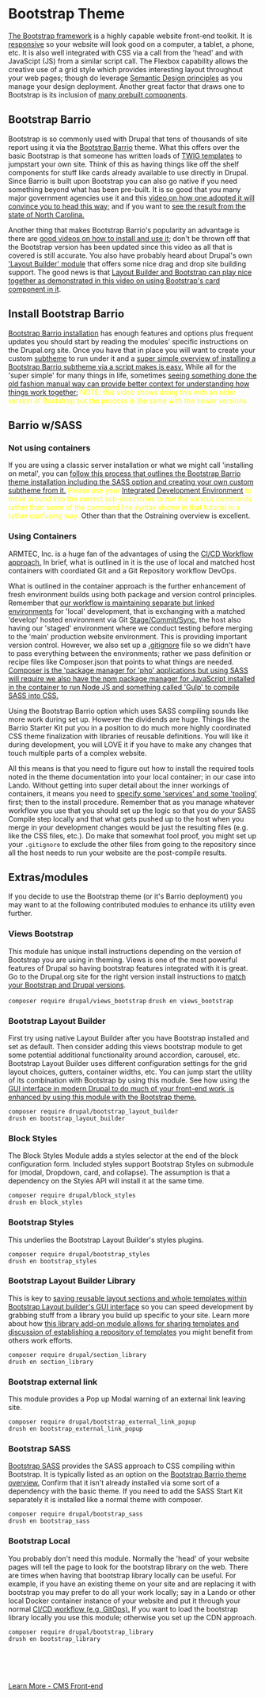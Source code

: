 
# Bootstrap Theme

[The Bootstrap framework](https://getbootstrap.com/) is a highly capable website front-end toolkit.  It is [responsive](https://www.youtube.com/watch?v=srvUrASNj0s) so your website will look good on a computer, a tablet, a phone, etc.  It is also well integrated with CSS via a call from the 'head' and with JavaScipt (JS) from a similar script call.  The Flexbox capability allows the creative use of a grid style which provides interesting layout throughout your web pages; though do leverage [Semantic Design principles](https://www.semrush.com/blog/semantic-html5-guide/) as you manage your design deployment.  Another great factor that draws one to Bootstrap is its inclusion of [many prebuilt components](https://getbootstrap.com/docs/5.0/components/accordion/).


## Bootstrap Barrio

Bootstrap is so commonly used with Drupal that tens of thousands of site report using it via the [Bootstrap Barrio](https://www.drupal.org/project/bootstrap_barrio) theme.  What this offers over the basic Bootstrap is that someone has written loads of [TWIG templates](../theme/twig.md) to jumpstart your own site.  Think of this as having things like off the shelf components for stuff like cards already available to use directly in Drupal.  Since Barrio is built upon Bootstrap you can also go native if you need something beyond what has been pre-built. It is so good that you many major government agencies use it and this [video on how one adopted it will convince you to head this way;](https://www.youtube.com/watch?v=oAZ6-eADtKY) and if you want to [see the result from the state of North Carolina.](https://www.nc.gov/)

Another thing that makes Bootstrap Barrio's popularity an advantage is there are [good videos on how to install and use it](https://www.youtube.com/watch?v=D5A_aFdlWEs); don't be thrown off that the Bootstrap version has been updated since this video as all that is covered is still accurate.  You also have probably heard about Drupal's own ['Layout Builder' module](https://www.specbee.com/blogs/layout-builder-in-drupal-9-complete-guide#:~:text=Scroll%20to%20the%20bottom%20and,of%20the%20view%20modes%20present.) that offers some nice drag and drop site building support.  The good news is that [Layout Builder and Bootstrap can play nice together as demonstrated in this video on using Bootstrap's card component in it](https://www.youtube.com/watch?v=iwJW18NA_S4).

## Install Bootstrap Barrio

[Bootstrap Barrio installation](https://www.drupal.org/project/bootstrap_barrio) has enough features and options plus frequent updates you should start by reading the modules' specific instructions on the Drupal.org site.  Once you have that in place you will want to create your custom [subtheme](subtheming.md) to run under it and a [super simple overview of installing a Bootstrap Barrio subtheme via a script makes is easy.](https://www.youtube.com/watch?v=6paPMGxPu4g)  While all for the 'super simple' for many things in life, sometimes [seeing something done the old fashion manual way can provide better context for understanding how things work together](https://www.youtube.com/watch?v=pEcHg3D4QHA&list=PLTANew7ttSXfn6azbqjobJk-zkkRSPd7t&index=2); <font color=yellow> NOTE: this video shows doing this with an older version of Bootstrap but the process is the same with the newer versions.</font>


## Barrio w/SASS

### Not using containers

If you are using a classic server installation or what we might call 'installing on metal', you can [follow this process that outlines the Bootstrap Barrio theme installation including the SASS option and creating your own custom subtheme from it.](https://ostraining.com/blog/drupal/how-to-use-bootstrap-5-and-sass-in-drupal-9/) <font color=yellow>Please use your</font> [Integrated Development Environment](../book/ide.md) <font color=yellow>to move around into the correct sub-directories to run the various commands rather than some of the command line syntax shown in that tutorial in a rather confusing way.</font>  Other than that the Ostraining overview is excellent.

### Using Containers

ARMTEC, Inc. is a huge fan of the advantages of using the [CI/CD Workflow approach.](../cicd/cicdoverview.md)  In brief, what is outlined in it is the use of local and matched host containers with coordiated Git and a Git Repository workflow DevOps.  
  
What is outlined in the container approach is the further enhancement of fresh environment builds using both package and version control principles.  Remember that [our workflow is maintaining separate but linked environments](../cicd/configsplit3.md) for 'local' development, that is exchanging with a matched 'develop' hosted environment via Git [Stage/Commit/Sync](../cicd/configsplit.md#our-workflow), the host also having our 'staged' environment where we conduct testing before merging to the 'main' production website environment.  This is providing important version control.  However, we also set up a [.gitignore](../cicd/gitignore.html#Do-more-with-.gitignore) file so we didn't have to pass everything between the environments; rather we pass definition or recipe files like Composer.json that points to what things are needed.  [Composer is the 'package manager for 'php' applications but using SASS will require we also have the npm package manager for JavaScript installed in the container to run Node JS and something called 'Gulp' to compile SASS into CSS.](../book/Novice.html#setting-up-your-basic-system)
  
Using the Bootstrap Barrio option which uses SASS compiling sounds like more work during set up.  However the dividends are huge.  Things like the Barrio Starter Kit put you in a position to do much more highly coordinated CSS theme finalization with libraries of reusable definitions.  You will like it during development, you will LOVE it if you have to make any changes that touch multiple parts of a complex website.  
  
All this means is that you need to figure out how to install the required tools noted in the theme documentation into your local container; in our case into Lando.  Without getting into super detail about the inner workings of containers, it means you need to [specify some 'services' and some 'tooling'](http://www.lowgravitystudios.com/knowledge-base/compiling-sass-gulp) first; then to the install procedure.  Remember that as you manage whatever workflow you use that you should set up the logic so that you do your SASS Compile step locally and that what gets pushed up to the host when you merge in your development changes would be just the resulting files (e.g. like the CSS files, etc.).  Do make that somewhat fool proof, you might set up your `.gitignore` to exclude the other files from going to the repository since all the host needs to run your website are the post-compile results.


## Extras/modules

If you decide to use the Bootstrap theme (or it's Barrio deployment) you may want to at the following contributed modules to enhance its utility even further.

### Views Bootstrap 

This module has unique install instructions depending on the version of Bootstrap you are using in theming. Views is one of the most powerful features of Drupal so having bootstrap features integrated with it is great.   Go to the Drupal.org site for the right version install instructions to [match your Bootstrap and Drupal versions](https://www.drupal.org/project/views_bootstrap).

`composer require drupal/views_bootstrap`
`drush en views_bootstrap`

### Bootstrap Layout Builder

First try using native Layout Builder after you have Bootstrap installed and set as default.  Then consider adding this views bootstrap module to get some potential additional functionality around accordion, carousel, etc.  Bootstrap Layout Builder uses different configuration settings for the grid layout choices, gutters, container widths, etc.  You can jump start the utility of its combination with Bootstrap by using this module.  See how using the [GUI interface in modern Drupal to do much of your front-end work, is enhanced by using this module with the Bootstrap theme.](https://www.youtube.com/watch?v=sMbiqSMiZ6Y)

`composer require drupal/bootstrap_layout_builder`<br>
`drush en bootstrap_layout_builder`

### Block Styles

The Block Styles Module adds a styles selector at the end of the block configuration form.  Included styles support Bootstrap Styles on submodule for (modal, Dropdown, card, and collapse). The assumption is that a dependency on the Styles API will install it at the same time.

`composer require drupal/block_styles`<br>
`drush en block_styles`

### Bootstrap Styles

This underlies the Bootstrap Layout Builder's styles plugins. 

`composer require drupal/bootstrap_styles`<br>
`drush en bootstrap_styles`

### Bootstrap Layout Builder Library

This is key to [saving reusable layout sections and whole templates within Bootstrap Layout builder's GUI interface](https://www.youtube.com/watch?v=-dhI5-Fs4qk) so you can speed development by grabbing stuff from a library you build up specific to your site.  Learn more about how [this library add-on module allows for sharing templates and discussion of establishing a repository of templates](https://www.youtube.com/watch?v=E68DxSLcCd0) you might benefit from others work efforts. 

`composer require drupal/section_library`<br>
`drush en section_library`

### Bootstrap external link

This module provides a Pop up Modal warning of an external link leaving site.

`composer require drupal/bootstrap_external_link_popup`<br>
`drush en bootstrap_external_link_popup`

### Bootstrap SASS
[Bootstrap SASS](https://www.drupal.org/project/bootstrap_sass) provides the SASS approach to CSS compiling within Bootstrap.  It is typically listed as an option on the [Bootstrap Barrio theme overview.](https://www.drupal.org/project/bootstrap_barrio) Confirm that it isn't already installed via some sort of a dependency with the basic theme.  If you need to add the SASS Start Kit separately it is installed like a normal theme with composer.

`composer require drupal/bootstrap_sass`<br>
`drush en bootstrap_sass`

### Bootstrap Local

You probably don't need this module.  Normally the 'head' of your website pages will tell the page to look for the bootstrap library on the web.  There are times when having that bootstrap library locally can be useful.  For example, if you have an existing theme on your site and are replacing it with bootstrap you may prefer to do all your work locally; say in a Lando or other local Docker container instance of your website and put it through your normal [CI/CD workflow (e.g. GitOps).](../book/drupalcicd.md)  If you want to load the bootstrap library locally you use this module; otherwise you set up the CDN approach.

`composer require drupal/bootstrap_library`<br>
`drush en bootstrap_library`



<br>
<br>
<br>

[Learn More - CMS Front-end](../chapters.md#front-end)

